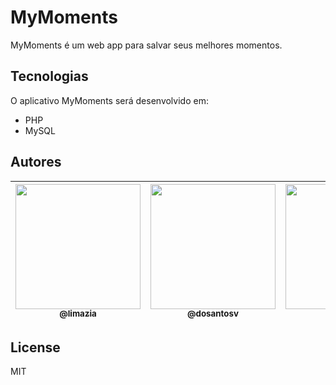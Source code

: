 # MyMoments
MyMoments é um web app para salvar seus melhores momentos.

## Tecnologias

O aplicativo MyMoments será desenvolvido em:

- PHP
- MySQL

## Autores

| [<img src="https://avatars.githubusercontent.com/u/32038004?v=2" width="200px" height="auto"><br><sub>@limazia</sub>](https://github.com/limazia) | [<img src="https://avatars.githubusercontent.com/u/83615741?v=4" width="200px" height="auto"><br><sub>@dosantosv</sub>](https://github.com/gabrieloliveira2111) | [<img src="https://avatars.githubusercontent.com/u/102265829?v=2" width="200px" height="auto"><br><sub>@mxsales</sub>](https://github.com/mxsales) |
|---|---|---|

## License

MIT
